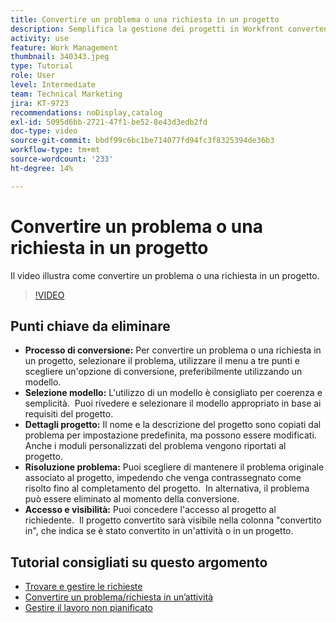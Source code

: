 ```yaml
---
title: Convertire un problema o una richiesta in un progetto
description: Semplifica la gestione dei progetti in Workfront convertendo i problemi in progetti con modelli, personalizzando i dettagli dei progetti, gestendo le opzioni di risoluzione dei problemi e garantendo visibilità e accesso per flussi di lavoro senza soluzione di continuità.
activity: use
feature: Work Management
thumbnail: 340343.jpeg
type: Tutorial
role: User
level: Intermediate
team: Technical Marketing
jira: KT-9723
recommendations: noDisplay,catalog
exl-id: 5095d6bb-2721-47f1-be52-8e43d3edb2fd
doc-type: video
source-git-commit: bbdf99c6bc1be714077fd94fc3f8325394de36b3
workflow-type: tm+mt
source-wordcount: '233'
ht-degree: 14%

---
```


# Convertire un problema o una richiesta in un progetto

Il video illustra come convertire un problema o una richiesta in un progetto.

>[!VIDEO](https://video.tv.adobe.com/v/3446630/?quality=12&learn=on&enablevpops=1&captions=ita)

## Punti chiave da eliminare

* **Processo di conversione:** Per convertire un problema o una richiesta in un progetto, selezionare il problema, utilizzare il menu a tre punti e scegliere un&#39;opzione di conversione, preferibilmente utilizzando un modello. &#x200B;
* **Selezione modello:** L&#39;utilizzo di un modello è consigliato per coerenza e semplicità. &#x200B; Puoi rivedere e selezionare il modello appropriato in base ai requisiti del progetto. &#x200B;
* **Dettagli progetto:** Il nome e la descrizione del progetto sono copiati dal problema per impostazione predefinita, ma possono essere modificati. &#x200B; Anche i moduli personalizzati del problema vengono riportati al progetto. &#x200B;
* **Risoluzione problema:** Puoi scegliere di mantenere il problema originale associato al progetto, impedendo che venga contrassegnato come risolto fino al completamento del progetto. &#x200B; In alternativa, il problema può essere eliminato al momento della conversione. &#x200B;
* **Accesso e visibilità:** Puoi concedere l&#39;accesso al progetto al richiedente. &#x200B; Il progetto convertito sarà visibile nella colonna &quot;convertito in&quot;, che indica se è stato convertito in un&#39;attività o in un progetto. &#x200B;


## Tutorial consigliati su questo argomento

* [Trovare e gestire le richieste](/help/manage-work/issues-requests/find-requests.md)
* [Convertire un problema/richiesta in un’attività](/help/manage-work/issues-requests/convert-issues-to-other-work-items.md)
* [Gestire il lavoro non pianificato](/help/manage-work/issues-requests/handle-unplanned-work.md)

